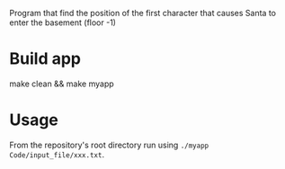 Program that find the position of the first character that causes Santa to enter the basement (floor -1)

# Build app
make clean && make myapp

# Usage
From the repository's root directory run using `./myapp Code/input_file/xxx.txt`.
